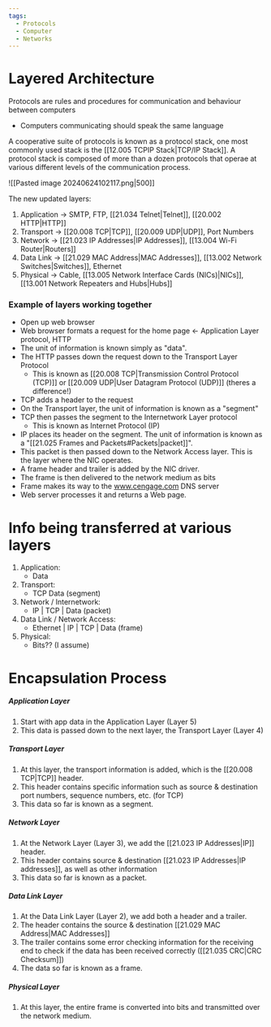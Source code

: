 ```yaml
---
tags:
  - Protocols
  - Computer
  - Networks
---
```

# Layered Architecture

Protocols are rules and procedures for communication and behaviour between computers
- Computers communicating should speak the same language

A cooperative suite of protocols is known as a protocol stack, one most commonly used stack is the [[12.005 TCPIP Stack|TCP/IP Stack]].
A protocol stack is composed of more than a dozen protocols that operae at various different levels of the communication process.

![[Pasted image 20240624102117.png|500]]

The new updated layers:
1. Application -> SMTP, FTP, [[21.034 Telnet|Telnet]], [[20.002 HTTP|HTTP]]
2. Transport -> [[20.008 TCP|TCP]], [[20.009 UDP|UDP]], Port Numbers
3. Network -> [[21.023 IP Addresses|IP Addresses]], [[13.004 Wi-Fi Router|Routers]] 
5. Data Link -> [[21.029 MAC Address|MAC Addresses]], [[13.002 Network Switches|Switches]], Ethernet
6. Physical -> Cable, [[13.005 Network Interface Cards (NICs)|NICs]], [[13.001 Network Repeaters and Hubs|Hubs]]

### Example of layers working together
- Open up web browser
- Web browser formats a request for the home page <- Application Layer protocol, HTTP
- The unit of information is known simply as "data".
- The HTTP passes down the request down to the Transport Layer Protocol
	- This is known as [[20.008 TCP|Transmission Control Protocol (TCP)]] or [[20.009 UDP|User Datagram Protocol (UDP)]] (theres a difference!)
- TCP adds a header to the request
- On the Transport layer, the unit of information is known as a "segment"
- TCP then passes the segment to the Internetwork Layer protocol
	- This is known as Internet Protocol (IP)
- IP places its header on the segment. The unit of information is known as a "[[21.025 Frames and Packets#Packets|packet]]".
- This packet is then passed down to the Network Access layer. This is the layer where the NIC operates.
- A frame header and trailer is added by the NIC driver. 
- The frame is then delivered to the network medium as bits
- Frame makes its way to the www.cengage.com DNS server
- Web server processes it and returns a Web page.

# Info being transferred at various layers

1. Application:
	- Data 
2. Transport:
	- TCP Data (segment)
3. Network / Internetwork:
	- IP | TCP | Data (packet)
4. Data Link / Network Access:
	- Ethernet | IP | TCP | Data (frame)
5. Physical:
	- Bits?? (I assume)

# Encapsulation Process

##### Application Layer
1. Start with app data in the Application Layer (Layer 5)
2. This data is passed down to the next layer, the Transport Layer (Layer 4)

##### Transport Layer
1. At this layer, the transport information is added, which is the [[20.008 TCP|TCP]] header.
2. This header contains specific information such as source & destination port numbers, sequence numbers, etc. (for TCP)
3. This data so far is known as a segment.

##### Network Layer
1. At the Network Layer (Layer 3), we add the [[21.023 IP Addresses|IP]] header.
2. This header contains source & destination [[21.023 IP Addresses|IP addresses]], as well as other information
3. This data so far is known as a packet.

##### Data Link Layer
1. At the Data Link Layer (Layer 2), we add both a header and a trailer.
2. The header contains the source & destination [[21.029 MAC Address|MAC Addresses]] 
3. The trailer contains some error checking information for the receiving end to check if the data has been received correctly ([[21.035 CRC|CRC Checksum]])
4. The data so far is known as a frame.

##### Physical Layer
1. At this layer, the entire frame is converted into bits and transmitted over the network medium.